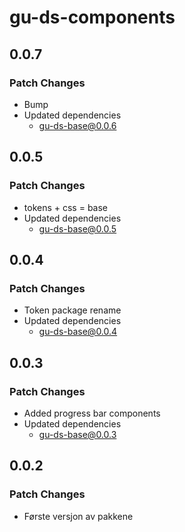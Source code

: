 # gu-ds-components

## 0.0.7

### Patch Changes

- Bump
- Updated dependencies
  - gu-ds-base@0.0.6

## 0.0.5

### Patch Changes

- tokens + css = base
- Updated dependencies
  - gu-ds-base@0.0.5

## 0.0.4

### Patch Changes

- Token package rename
- Updated dependencies
  - gu-ds-base@0.0.4

## 0.0.3

### Patch Changes

- Added progress bar components
- Updated dependencies
  - gu-ds-base@0.0.3

## 0.0.2

### Patch Changes

- Første versjon av pakkene
